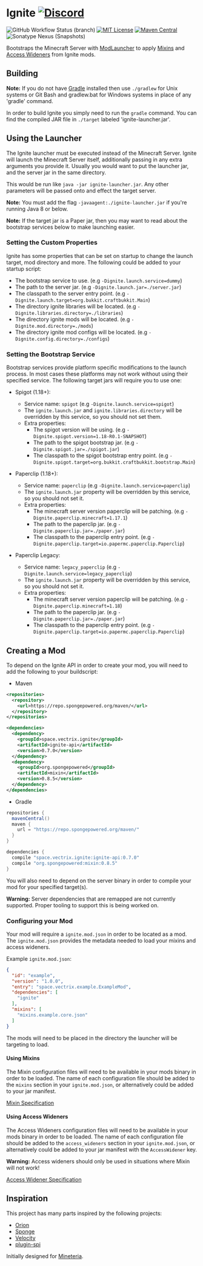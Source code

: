Ignite [![Discord](https://img.shields.io/discord/819522977586348052?style=for-the-badge)](https://discord.gg/rYpaxPFQrj)
======
![GitHub Workflow Status (branch)](https://img.shields.io/github/workflow/status/vectrix-space/ignite/build/main)
[![MIT License](https://img.shields.io/badge/license-MIT-blue)](license.txt)
[![Maven Central](https://img.shields.io/maven-central/v/space.vectrix.ignite/ignite-api?label=stable)](https://search.maven.org/search?q=g:space.vectrix.ignite%20AND%20a:ignite*)
![Sonatype Nexus (Snapshots)](https://img.shields.io/nexus/s/space.vectrix.ignite/ignite-api?label=dev&server=https%3A%2F%2Fs01.oss.sonatype.org)

Bootstraps the Minecraft Server with [ModLauncher] to apply [Mixins] and [Access Wideners] from Ignite mods.

## Building
__Note:__ If you do not have [Gradle] installed then use `./gradlew` for Unix systems or Git Bash and gradlew.bat for Windows systems in place of any 'gradle' command.

In order to build Ignite you simply need to run the `gradle` command. You can find the compiled JAR file in `./target` labeled 'ignite-launcher.jar'.

## Using the Launcher

The Ignite launcher must be executed instead of the Minecraft Server. Ignite will launch the Minecraft Server itself, additionally passing in any extra arguments you provide it.
Usually you would want to put the launcher jar, and the server jar in the same directory. 

This would be run like `java -jar ignite-launcher.jar`. Any other parameters will be passed onto and effect the target server.

**Note:** You must add the flag `-javaagent:./ignite-launcher.jar` if you're running Java 8 or below.

**Note:** If the target jar is a Paper jar, then you may want to read about the bootstrap services below to make launching easier.

### Setting the Custom Properties

Ignite has some properties that can be set on startup to change the launch target, mod directory and more. The following could be added to your startup script:

- The bootstrap service to use. (e.g `-Dignite.launch.service=dummy`)
- The path to the server jar. (e.g `-Dignite.launch.jar=./server.jar`)
- The classpath to the server entry point. (e.g `-Dignite.launch.target=org.bukkit.craftbukkit.Main`)
- The directory ignite libraries will be located. (e.g `-Dignite.libraries.directory=./libraries`)
- The directory ignite mods will be located. (e.g `-Dignite.mod.directory=./mods`)
- The directory ignite mod configs will be located. (e.g `-Dignite.config.directory=./configs`)

### Setting the Bootstrap Service

Bootstrap services provide platform specific modifications to the launch process. In most cases these platforms may not work without using their specified service.
The following target jars will require you to use one:

- Spigot (1.18+):
  - Service name: `spigot` (e.g `-Dignite.launch.service=spigot`)
  - The `ignite.launch.jar` and `ignite.libraries.directory` will be overridden by this service, so you should not set them.
  - Extra properties:
    - The spigot version will be using. (e.g `-Dignite.spigot.version=1.18-R0.1-SNAPSHOT`)
    - The path to the spigot bootstrap jar. (e.g `-Dignite.spigot.jar=./spigot.jar`)
    - The classpath to the spigot bootstrap entry point. (e.g `-Dignite.spigot.target=org.bukkit.craftbukkit.bootstrap.Main`)

- Paperclip (1.18+):
  - Service name: `paperclip` (e.g `-Dignite.launch.service=paperclip`)
  - The `ignite.launch.jar` property will be overridden by this service, so you should not set it.
  - Extra properties:
    - The minecraft server version paperclip will be patching. (e.g `-Dignite.paperclip.minecraft=1.17.1`)
    - The path to the paperclip jar. (e.g `-Dignite.paperclip.jar=./paper.jar`)
    - The classpath to the paperclip entry point. (e.g `-Dignite.paperclip.target=io.papermc.paperclip.Paperclip`)

- Paperclip Legacy:
  - Service name: `legacy_paperclip` (e.g `-Dignite.launch.service=legacy_paperclip`)
  - The `ignite.launch.jar` property will be overridden by this service, so you should not set it.
  - Extra properties:
    - The minecraft server version paperclip will be patching. (e.g `-Dignite.paperclip.minecraft=1.18`)
    - The path to the paperclip jar. (e.g `-Dignite.paperclip.jar=./paper.jar`)
    - The classpath to the paperclip entry point. (e.g `-Dignite.paperclip.target=io.papermc.paperclip.Paperclip`)

## Creating a Mod

To depend on the Ignite API in order to create your mod, you will need to add the following to your buildscript:

* Maven
```xml
<repositories>
  <repository>
    <url>https://repo.spongepowered.org/maven/</url>
  </repository>
</repositories>

<dependencies>
  <dependency>
    <groupId>space.vectrix.ignite</groupId>
    <artifactId>ignite-api</artifactId>
    <version>0.7.0</version>
  </dependency>
  <dependency>
    <groupId>org.spongepowered</groupId>
    <artifactId>mixin</artifactId>
    <version>0.8.5</version>
  </dependency>
</dependencies>
```

* Gradle
```groovy
repositories {
  mavenCentral()
  maven {
    url = "https://repo.spongepowered.org/maven/"
  }
}

dependencies {
  compile "space.vectrix.ignite:ignite-api:0.7.0"
  compile "org.spongepowered:mixin:0.8.5"
}
```

You will also need to depend on the server binary in order to compile your mod for your specified target(s).

**Warning:** Server dependencies that are remapped are not currently supported. Proper tooling to support this is being worked on.

### Configuring your Mod

Your mod will require a `ignite.mod.json` in order to be located as a mod. The `ignite.mod.json` provides the metadata needed to load your mixins and access wideners.

Example `ignite.mod.json`:
```json
{
  "id": "example",
  "version": "1.0.0",
  "entry": "space.vectrix.example.ExampleMod",
  "dependencies": [
    "ignite"
  ],
  "mixins": [
    "mixins.example.core.json"
  ]
}
```

The mods will need to be placed in the directory the launcher will be targeting to load.

#### Using Mixins

The Mixin configuration files will need to be available in your mods binary in order to be loaded. The name of each configuration file should be added to the `mixins` section in 
your `ignite.mod.json`, or alternatively could be added to your jar manifest.

[Mixin Specification]

#### Using Access Wideners

The Access Wideners configuration files will need to be available in your mods binary in order to be loaded. The name of each configuration file should be added to the `access_wideners`
section in your `ignite.mod.json`, or alternatively could be added to your jar manifest with the `AccessWidener` key.

**Warning:** Access wideners should only be used in situations where Mixin will not work!

[Access Widener Specification]

## Inspiration

This project has many parts inspired by the following projects:

- [Orion]
- [Sponge]
- [Velocity]
- [plugin-spi]

Initially designed for [Mineteria](https://mineteria.com/).

[ModLauncher]: https://github.com/cpw/modlauncher
[Mixins]: https://github.com/SpongePowered/Mixin
[Access Wideners]: https://github.com/QuiltMC/access-widener
[Mixin Specification]: https://github.com/SpongePowered/Mixin/wiki/Introduction-to-Mixins---The-Mixin-Environment#mixin-configuration-files
[Access Widener Specification]: https://fabricmc.net/wiki/tutorial:accesswideners

[Gradle]: https://www.gradle.org/
[Orion]: https://github.com/OrionMinecraft/Orion
[Sponge]: https://github.com/SpongePowered/Sponge
[Velocity]: https://github.com/VelocityPowered/Velocity
[plugin-spi]: https://github.com/SpongePowered/plugin-spi
